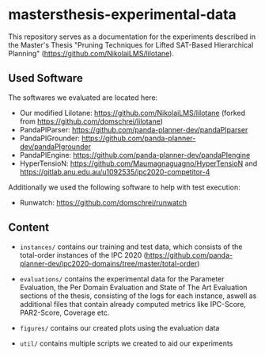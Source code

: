 # mastersthesis-experimental-data

This repository serves as a documentation for the experiments described in the Master's Thesis "Pruning Techniques for Lifted SAT-Based Hierarchical Planning" (https://github.com/NikolaiLMS/lilotane).

## Used Software

The softwares we evaluated are located here:

* Our modified Lilotane: https://github.com/NikolaiLMS/lilotane (forked from https://github.com/domschrei/lilotane)
* PandaPIParser: https://github.com/panda-planner-dev/pandaPIparser
* PandaPIGrounder: https://github.com/panda-planner-dev/pandaPIgrounder
* PandaPIEngine: https://github.com/panda-planner-dev/pandaPIengine
* HyperTensioN: https://github.com/Maumagnaguagno/HyperTensioN and https://gitlab.anu.edu.au/u1092535/ipc2020-competitor-4

Additionally we used the following software to help with test execution:
* Runwatch: https://github.com/domschrei/runwatch

## Content

* `instances/` contains our training and test data, which consists of the total-order instances of the IPC 2020 (https://github.com/panda-planner-dev/ipc2020-domains/tree/master/total-order)

* `evaluations/` contains the experimental data for the Parameter Evaluation, the Per Domain Evaluation and State of The Art Evaluation sections of the thesis, consisting of the logs for each instance, aswell as additional files that contain already computed metrics like IPC-Score, PAR2-Score, Coverage etc.

* `figures/` contains our created plots using the evaluation data

* `util/` contains multiple scripts we created to aid our experiments
